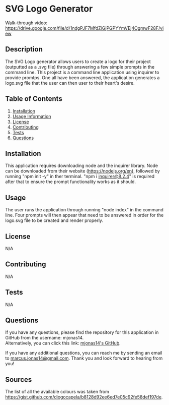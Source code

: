 # SVG Logo Generator

 Walk-through video: https://drive.google.com/file/d/1ndgPJF7MfdZiGjPGPYYmVEj4OgmwF28F/view
 

  ## Description
  The SVG Logo generator allows users to create a logo for their project (outputted as a .svg file) through answering a few simple prompts in the command line. This project is a command line application using inquirer to provide promtps. One all have been answered, the application generates a logo.svg file that the user can then user to their heart's desire. 
  
  ## Table of Contents
  1. [Installation](#installation)
  2. [Usage Information](#usage)
  3. [License](#license)
  4. [Contributing](#contributing)
  5. [Tests](#tests)
  6. [Questions](#questions)

  ## Installation
  This application requires downloading node and  the inquirer library. Node can be downloaded from their website (https://nodejs.org/en), followed by running "npm init -y" in ther terminal. "npm i inquirer@8.2.4" is required after that to ensure the prompt functionality works as it should. 

  ## Usage
  The user runs the application through running "node index" in the command line. Four prompts will then appear that need to be answered in order for the logo.svg file to be created and render properly. 

  ## License
  N/A
    

  ## Contributing
  N/A

  ## Tests
  N/A

  ## Questions
  If you have any questions, please find the repository for this application in GitHub from the username: mjonas14.  
  Alternatively, you can click this link: [mjonas14's GitHub](https://github.com/mjonas14).

  If you have any additional questions, you can reach me by sending an email to marcus.jonas14@gmail.com. Thank you and look forward to hearing from you! 

  ## Sources
  The list of all the available colours was taken from https://gist.github.com/diogocapela/b8128d92ee6ed7e05c92fe58def197de.
  
